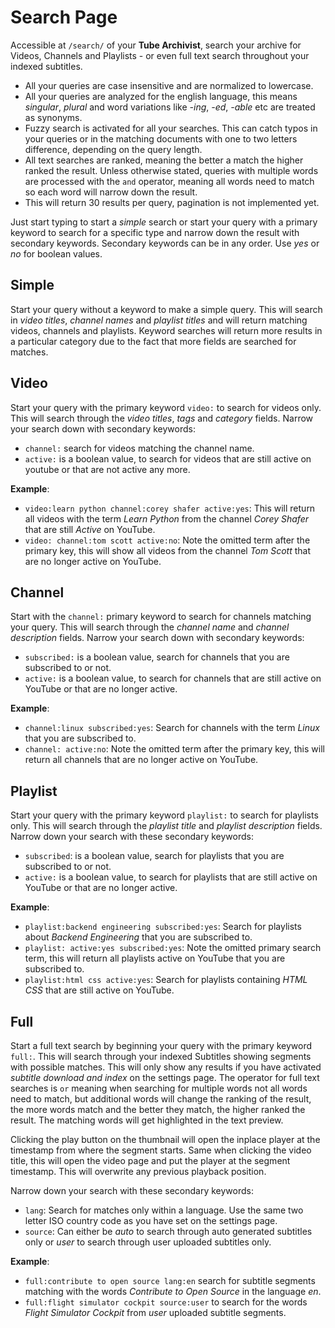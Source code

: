 # Search Page
Accessible at `/search/` of your **Tube Archivist**, search your archive for Videos, Channels and Playlists - or even full text search throughout your indexed subtitles.

- All your queries are case insensitive and are normalized to lowercase.
- All your queries are analyzed for the english language, this means *singular*, *plural* and word variations like *-ing*, *-ed*, *-able* etc are treated as synonyms.
- Fuzzy search is activated for all your searches. This can catch typos in your queries or in the matching documents with one to two letters difference, depending on the query length.
- All text searches are ranked, meaning the better a match the higher ranked the result. Unless otherwise stated, queries with multiple words are processed with the `and` operator, meaning all words need to match so each word will narrow down the result.
- This will return 30 results per query, pagination is not implemented yet.

Just start typing to start a *simple* search or start your query with a primary keyword to search for a specific type and narrow down the result with secondary keywords. Secondary keywords can be in any order. Use *yes* or *no* for boolean values.

## Simple
Start your query without a keyword to make a simple query. This will search in *video titles*, *channel names* and *playlist titles* and will return matching videos, channels and playlists. Keyword searches will return more results in a particular category due to the fact that more fields are searched for matches.

## Video
Start your query with the primary keyword `video:` to search for videos only. This will search through the *video titles*, *tags* and *category* fields. Narrow your search down with secondary keywords:
- `channel:` search for videos matching the channel name.
- `active:` is a boolean value, to search for videos that are still active on youtube or that are not active any more.

**Example**:
- `video:learn python channel:corey shafer active:yes`: This will return all videos with the term *Learn Python* from the channel *Corey Shafer* that are still *Active* on YouTube.
- `video: channel:tom scott active:no`: Note the omitted term after the primary key, this will show all videos from the channel *Tom Scott* that are no longer active on YouTube.

## Channel
Start with the `channel:` primary keyword to search for channels matching your query. This will search through the *channel name* and *channel description* fields. Narrow your search down with secondary keywords:
- `subscribed:` is a boolean value, search for channels that you are subscribed to or not.
- `active:` is a boolean value, to search for channels that are still active on YouTube or that are no longer active.

**Example**:
- `channel:linux subscribed:yes`: Search for channels with the term *Linux* that you are subscribed to.
- `channel: active:no`: Note the omitted term after the primary key, this will return all channels that are no longer active on YouTube.

## Playlist
Start your query with the primary keyword `playlist:` to search for playlists only. This will search through the *playlist title* and *playlist description* fields. Narrow down your search with these secondary keywords:
- `subscribed`: is a boolean value, search for playlists that you are subscribed to or not.
- `active:` is a boolean value, to search for playlists that are still active on YouTube or that are no longer active.

**Example**:
- `playlist:backend engineering subscribed:yes`: Search for playlists about *Backend Engineering* that you are subscribed to.
- `playlist: active:yes subscribed:yes`: Note the omitted primary search term, this will return all playlists active on YouTube that you are subscribed to.
- `playlist:html css active:yes`: Search for playlists containing *HTML CSS* that are still active on YouTube.

## Full
Start a full text search by beginning your query with the primary keyword `full:`. This will search through your indexed Subtitles showing segments with possible matches. This will only show any results if you have activated *subtitle download and index* on the settings page. The operator for full text searches is `or` meaning when searching for multiple words not all words need to match, but additional words will change the ranking of the result, the more words match and the better they match, the higher ranked the result. The matching words will get highlighted in the text preview.

Clicking the play button on the thumbnail will open the inplace player at the timestamp from where the segment starts. Same when clicking the video title, this will open the video page and put the player at the segment timestamp. This will overwrite any previous playback position.

Narrow down your search with these secondary keywords:
- `lang`: Search for matches only within a language. Use the same two letter ISO country code as you have set on the settings page.
- `source`: Can either be *auto* to search through auto generated subtitles only or *user* to search through user uploaded subtitles only.

**Example**:
- `full:contribute to open source lang:en` search for subtitle segments matching with the words *Contribute to Open Source* in the language *en*.
- `full:flight simulator cockpit source:user` to search for the words *Flight Simulator Cockpit* from *user* uploaded subtitle segments.
